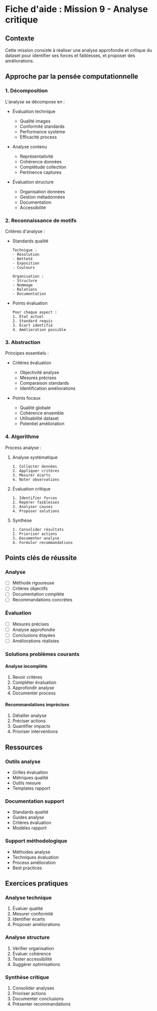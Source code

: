 # Fiche d'aide : Mission 9 - Analyse critique

## Contexte
Cette mission consiste à réaliser une analyse approfondie et critique du dataset pour identifier ses forces et faiblesses, et proposer des améliorations.

## Approche par la pensée computationnelle

### 1. Décomposition
L'analyse se décompose en :
- Évaluation technique
  * Qualité images
  * Conformité standards
  * Performance système
  * Efficacité process

- Analyse contenu
  * Représentativité
  * Cohérence données
  * Complétude collection
  * Pertinence captures

- Évaluation structure
  * Organisation données
  * Gestion métadonnées
  * Documentation
  * Accessibilité

### 2. Reconnaissance de motifs
Critères d'analyse :
- Standards qualité

  ```
  Technique :
  - Résolution
  - Netteté
  - Exposition
  - Couleurs
  ```
  
  ```
  Organisation :
  - Structure
  - Nommage
  - Relations
  - Documentation
  ```

- Points évaluation

  ```
  Pour chaque aspect :
  1. État actuel
  2. Standard requis
  3. Écart identifié
  4. Amélioration possible
  ```

### 3. Abstraction
Principes essentiels :
- Critères évaluation
  * Objectivité analyse
  * Mesures précises
  * Comparaison standards
  * Identification améliorations

- Points focaux
  * Qualité globale
  * Cohérence ensemble
  * Utilisabilité dataset
  * Potentiel amélioration

### 4. Algorithme
Process analyse :

1. Analyse systématique

   ```
   1. Collecter données
   2. Appliquer critères
   3. Mesurer écarts
   4. Noter observations
   ```

2. Évaluation critique

   ```
   1. Identifier forces
   2. Repérer faiblesses
   3. Analyser causes
   4. Proposer solutions
   ```

3. Synthèse

   ```
   1. Consolider résultats
   2. Prioriser actions
   3. Documenter analyse
   4. Formuler recommandations
   ```

## Points clés de réussite

### Analyse
- [ ] Méthode rigoureuse
- [ ] Critères objectifs
- [ ] Documentation complète
- [ ] Recommandations concrètes

### Évaluation
- [ ] Mesures précises
- [ ] Analyse approfondie
- [ ] Conclusions étayées
- [ ] Améliorations réalistes

### Solutions problèmes courants

#### Analyse incomplète
1. Revoir critères
2. Compléter évaluation
3. Approfondir analyse
4. Documenter process

#### Recommandations imprécises
1. Détailler analyse
2. Préciser actions
3. Quantifier impacts
4. Prioriser interventions

## Ressources

### Outils analyse
- Grilles évaluation
- Métriques qualité
- Outils mesure
- Templates rapport

### Documentation support
- Standards qualité
- Guides analyse
- Critères évaluation
- Modèles rapport

### Support méthodologique
- Méthodes analyse
- Techniques évaluation
- Process amélioration
- Best practices

## Exercices pratiques

### Analyse technique
1. Évaluer qualité
2. Mesurer conformité
3. Identifier écarts
4. Proposer améliorations

### Analyse structure
1. Vérifier organisation
2. Évaluer cohérence
3. Tester accessibilité
4. Suggérer optimisations

### Synthèse critique
1. Consolider analyses
2. Prioriser actions
3. Documenter conclusions
4. Présenter recommandations
